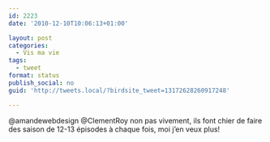```yaml
---
id: 2223
date: '2010-12-10T10:06:13+01:00'

layout: post
categories:
  - Vis ma vie
tags:
  - tweet
format: status
publish_social: no
guid: 'http://tweets.local/?birdsite_tweet=13172628260917248'

---
```


@amandewebdesign @ClementRoy non pas vivement, ils font chier de faire des saison de 12-13 épisodes à chaque fois, moi j’en veux plus!